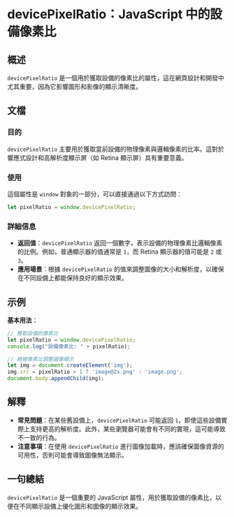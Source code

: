 <!--
Meta Description: # devicePixelRatio：JavaScript 中的設備像素比 ## 概述 `devicePixelRatio` 是一個用於獲取設備的像素比的屬性，這在網頁設計和開發中尤其重要，因為它影響圖形和影像的顯示清晰度。 ## 文檔 ### 目的 `devicePixelRatio` 主要用於獲...
Meta Keywords: devicepixelratio, javascript, pixelratio, img, window
-->

# devicePixelRatio：JavaScript 中的設備像素比

## 概述
`devicePixelRatio` 是一個用於獲取設備的像素比的屬性，這在網頁設計和開發中尤其重要，因為它影響圖形和影像的顯示清晰度。

## 文檔
### 目的
`devicePixelRatio` 主要用於獲取當前設備的物理像素與邏輯像素的比率。這對於響應式設計和高解析度顯示屏（如 Retina 顯示屏）具有重要意義。

### 使用
這個屬性是 `window` 對象的一部分，可以直接通過以下方式訪問：

```javascript
let pixelRatio = window.devicePixelRatio;
```

### 詳細信息
- **返回值**：`devicePixelRatio` 返回一個數字，表示設備的物理像素比邏輯像素的比例。例如，普通顯示器的值通常是 `1`，而 Retina 顯示器的值可能是 `2` 或 `3`。
- **應用場景**：根據 `devicePixelRatio` 的值來調整圖像的大小和解析度，以確保在不同設備上都能保持良好的顯示效果。

## 示例
**基本用法**：

```javascript
// 獲取設備的像素比
let pixelRatio = window.devicePixelRatio;
console.log("設備像素比: " + pixelRatio);

// 根據像素比調整圖像顯示
let img = document.createElement('img');
img.src = pixelRatio > 1 ? 'image@2x.png' : 'image.png';
document.body.appendChild(img);
```

## 解釋
- **常見問題**：在某些舊設備上，`devicePixelRatio` 可能返回 `1`，即使這些設備實際上支持更高的解析度。此外，某些瀏覽器可能會有不同的實現，這可能導致不一致的行為。
- **注意事項**：在使用 `devicePixelRatio` 進行圖像加載時，應該確保圖像資源的可用性，否則可能會導致圖像無法顯示。

## 一句總結
`devicePixelRatio` 是一個重要的 JavaScript 屬性，用於獲取設備的像素比，以便在不同顯示設備上優化圖形和圖像的顯示效果。